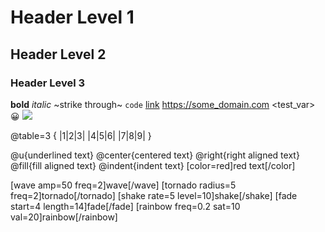 # Header Level 1
## Header Level 2
### Header Level 3
**bold**
*italic*
~strike through~
`code`
[link](https://some_domain.com)
https://some_domain.com
<test_var>
:grinning:
![](res://icon.png)

@table=3 {
|1|2|3|
|4|5|6|
|7|8|9|
}

@u{underlined text}
@center{centered text}
@right{right aligned text}
@fill{fill aligned text}
@indent{indent text}
[color=red]red text[/color]

[wave amp=50 freq=2]wave[/wave]
[tornado radius=5 freq=2]tornado[/tornado]
[shake rate=5 level=10]shake[/shake]
[fade start=4 length=14]fade[/fade]
[rainbow freq=0.2 sat=10 val=20]rainbow[/rainbow]


